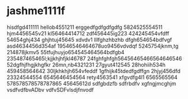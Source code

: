 # jashme1111f
hisdfgd411111
hellob4551211
erggedfgdfgdfgdfg
5824525554511
hjm4456545v21
kl56464414712
zdf456445ig223
424245454vfdff
54654ghj434
ghjhtuj45645 xdvdv1
lllfghzhbzhb
dfgh654654bdfvgf
asd4634456d354af
19546546464678uo9456vdvdqf
5245754jknm,tg
214878jkmv5
55tfujhuyjo654545464564bdfgb4
235487465465l;kjjkhjhfjkl46787
24fghfghfgh56456465466564646546
52dgfhjfhgjkhgfkr
26mn,nb4321231
27gyut412545
28hohiih534h
459458564642
30ljkhkhjh654vfeddf
1gfhijk45tdedfgdffgn
2hjyj456dfd
23324544554
6545646454564
rety4563541
xfgvdfg4l1
6565565564
578578578578787865
45645612d
sdfgbdzfb
sdfrbdfv
xgfngjmcghjm
vsdfvdfbvADbv
vdfvSDFvlsdjfnvodf
